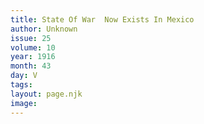 ```yaml
---
title: State Of War  Now Exists In Mexico
author: Unknown
issue: 25
volume: 10
year: 1916
month: 43
day: V
tags:
layout: page.njk
image:
---
```



